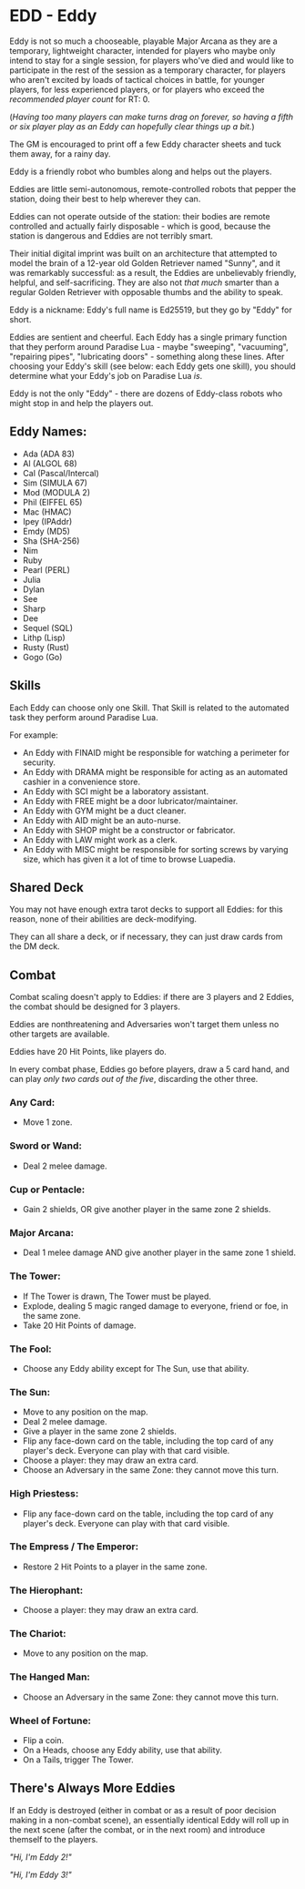 # EDD - Eddy

Eddy is not so much a chooseable, playable Major Arcana as they are a temporary, lightweight character, intended
for players who maybe only intend to stay for a single session, for players who've died and
would like to participate in the rest of the session as a temporary character,
for players who aren't excited by loads of tactical choices in battle,
for younger players, for less experienced players,
or for players who exceed the _recommended player count_ for RT: 0.

(_Having too many players can make turns drag on forever, so having a fifth or six player play as an Eddy can hopefully clear things up a bit._)

The GM is encouraged to print off a few Eddy character sheets and tuck them away, for a rainy day.

Eddy is a friendly robot who bumbles along and helps out the players.

Eddies are little semi-autonomous, remote-controlled robots that pepper the station,
doing their best to help wherever they can.

Eddies can not operate outside of the station: their bodies are remote controlled and
actually fairly disposable - which is good, because the station is dangerous and Eddies
are not terribly smart.

Their initial digital imprint was built on an architecture that attempted to model the brain
of a 12-year old Golden Retriever named "Sunny", and it was remarkably successful: as a result,
the Eddies are unbelievably friendly, helpful, and self-sacrificing. They are also not
_that much_ smarter than a regular Golden Retriever with opposable thumbs and the ability to speak.

Eddy is a nickname: Eddy's full name is Ed25519, but they go by "Eddy" for short.

Eddies are sentient and cheerful. Each Eddy has a single primary function that they perform around
Paradise Lua - maybe "sweeping", "vacuuming", "repairing pipes", "lubricating doors" - something along
these lines. After choosing your Eddy's skill (see below: each Eddy gets one skill), you should determine
what your Eddy's job on Paradise Lua _is_.

Eddy is not the only "Eddy" - there are dozens of Eddy-class robots who might stop in and help the players out.


## Eddy Names:

* Ada (ADA 83)
* Al (ALGOL 68)
* Cal (Pascal/Intercal)
* Sim (SIMULA 67)
* Mod (MODULA 2)
* Phil (EIFFEL 65)
* Mac (HMAC)
* Ipey (IPAddr)
* Emdy (MD5)
* Sha (SHA-256)
* Nim
* Ruby
* Pearl (PERL)
* Julia
* Dylan
* See
* Sharp
* Dee
* Sequel (SQL)
* Lithp (Lisp)
* Rusty (Rust)
* Gogo (Go)

## Skills

Each Eddy can choose only one Skill. That Skill is related to the automated task they perform around Paradise Lua.

For example:

* An Eddy with FINAID might be responsible for watching a perimeter for security.
* An Eddy with DRAMA might be responsible for acting as an automated cashier in a convenience store.
* An Eddy with SCI might be a laboratory assistant.
* An Eddy with FREE might be a door lubricator/maintainer.
* An Eddy with GYM might be a duct cleaner.
* An Eddy with AID might be an auto-nurse.
* An Eddy with SHOP might be a constructor or fabricator.
* An Eddy with LAW might work as a clerk.
* An Eddy with MISC might be responsible for sorting screws by varying size, which has given it a lot of time to browse Luapedia.

## Shared Deck

You may not have enough extra tarot decks to support all Eddies: for this reason, none of their abilities are deck-modifying.

They can all share a deck, or if necessary, they can just draw cards from the DM deck.

## Combat

Combat scaling doesn't apply to Eddies: if there are 3 players and 2 Eddies, the combat should be designed for 3 players.

Eddies are nonthreatening and Adversaries won't target them unless no other targets are available.

Eddies have 20 Hit Points, like players do.

In every combat phase, Eddies go before players, draw a 5 card hand, and can play _only two cards out of the five_, discarding the other three.

### Any Card:
* Move 1 zone.

### Sword or Wand:
* Deal 2 melee damage.

### Cup or Pentacle:
* Gain 2 shields, OR give another player in the same zone 2 shields.

### Major Arcana:
* Deal 1 melee damage AND give another player in the same zone 1 shield.

### The Tower:
* If The Tower is drawn, The Tower must be played.
* Explode, dealing 5 magic ranged damage to everyone, friend or foe, in the same zone.
* Take 20 Hit Points of damage.

### The Fool:
* Choose any Eddy ability except for The Sun, use that ability.

### The Sun:
* Move to any position on the map.
* Deal 2 melee damage.
* Give a player in the same zone 2 shields.
* Flip any face-down card on the table, including the top card of any player's deck. Everyone can play with that card visible.
* Choose a player: they may draw an extra card.
* Choose an Adversary in the same Zone: they cannot move this turn.

### High Priestess:
* Flip any face-down card on the table, including the top card of any player's deck. Everyone can play with that card visible.

### The Empress / The Emperor:
* Restore 2 Hit Points to a player in the same zone.

### The Hierophant:
* Choose a player: they may draw an extra card.

### The Chariot:
* Move to any position on the map.

### The Hanged Man:
* Choose an Adversary in the same Zone: they cannot move this turn.

### Wheel of Fortune:
* Flip a coin.
* On a Heads, choose any Eddy ability, use that ability.
* On a Tails, trigger The Tower.

## There's Always More Eddies

If an Eddy is destroyed (either in combat or as a result of poor decision making in a non-combat scene), an essentially
identical Eddy will roll up in the next scene (after the combat, or in the next room) and introduce themself to the players.

_"Hi, I'm Eddy 2!"_

_"Hi, I'm Eddy 3!"_
